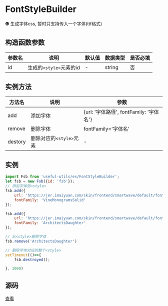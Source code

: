 # FontStyleBuilder
:alien: 生成字体css, 暂时只支持传入一个字体(ttf格式)

## 构造函数参数 
| 参数名 | 说明 | 默认值 | 数据类型 |是否必填 |
| --- | --- | --- | --- |--- |
| id | 生成的`<style>`元素的id | - |string| 否 |

## 实例方法 
| 方法名 | 说明 | 参数| 
| --- | --- | --- |
| add | 添加字体 | {url: '字体路径', fontFamily: '字体名'} |
| remove | 删除字体 | fontFamily='字体名' |
| destory | 删除对应的`<style>`元素 | - |

## 实例 
``` javascript
import Fsb from 'useful-utils/es/FontStyleBuilder';
let fsb = new Fsb({id: 'fsb'});
// 添加字体到<style>
fsb.add({
    url: 'https://jer.imaiyuan.com/skin/frontend/smartwave/default/fonts/VineMonogramsSolid.ttf', 
    fontFamily: 'VineMonogramsSolid'
});

fsb.add({
    url: 'https://jer.imaiyuan.com/skin/frontend/smartwave/default/fonts/ArchitectsDaughter.ttf', 
    fontFamily: 'ArchitectsDaughter'
});

// 从<style>删除字体
fsb.remove('ArchitectsDaughter')

// 删除字体对应的整个<style>
setTimeout(()=>{
    fsb.destroyed();

}, 1000)
```

## 源码
[查看](https://github.com/383514580/useful-utils/blob/master/src/FontStyleBuilder.ts)
